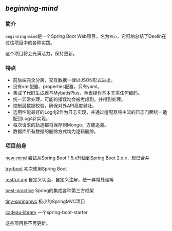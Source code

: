 ## *beginning-mind*

### 简介

`beginning-mind`是一个Spring Boot Web项目，名为`初心`，它归纳总结了Deolin在过往项目中的各种实践。

这个项目将会充满活力，保持更新。

### 特点

- 前后端完全分离，交互数据一律以JSON形式进出。
- 没有xml配置、properties配置，只有yaml。
- 集成了代码生成器与MybatisPlus，单表操作基本无需任何编码。
- 统一异常处理，可能的错误均会被考虑到，并得到处理。
- 控制层数据校验，确保对外API高度健壮。
- 选用性能最好的Log4j2作为日志实现，并通过适配器将主流的日志门面统一适配到Log4j2实现。
- 每次请求的轨迹都将保存到Mongo，方便追溯。
- 数据库所有数据的删除方式均为逻辑删除。

### 项目前身

[new-mind](https://github.com/spldeolin/new-mind) 尝试从Spring Boot 1.5.x升级到Spring Boot 2.x.x，现已合并

[try-boot](https://github.com/spldeolin/try-boot) 初次使用Spring Boot	

[restful-api](https://github.com/spldeolin/restful-api) 自定义切面，自定义注解，统一异常处理等

[best-practice](https://github.com/spldeolin/best-practice) Spring的集成各种第三方框架

[tiny-springmvc](https://github.com/spldeolin/tiny-springmvc) 极小的SpringMVC项目

[cadeau-library](https://github.com/spldeolin/cadeau-libray) 一个spring-boot-starter

这些项目将不再更新。